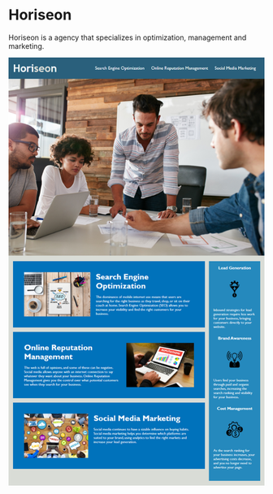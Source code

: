 # Horiseon
Horiseon is a agency that specializes in optimization, management and marketing.

![Mock Up Image](Develop/assets/images/Horiseon-img.png)
